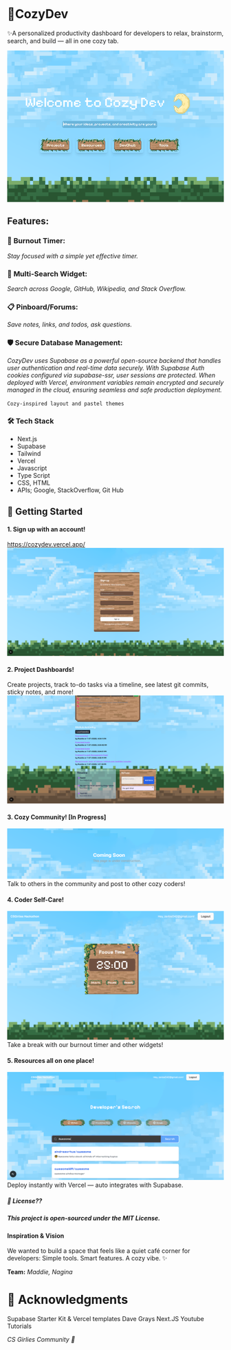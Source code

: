 # 🌸CozyDev
✨A personalized productivity dashboard for developers to relax, brainstorm, search, and build — all in one cozy tab.

[![Home Page](./Base.PNG)](https://cozydev.vercel.app/)

## Features:

### 🧠 **Burnout Timer**:
*Stay focused with a simple yet effective timer.*
### 🔎 **Multi-Search Widget**:
*Search across Google, GitHub, Wikipedia, and Stack Overflow.*
### 📋 **Pinboard/Forums**:
*Save notes, links, and todos, ask questions.*
### 🛡️ **Secure Database Management**: 
*CozyDev uses Supabase as a powerful open-source backend that handles user authentication and real-time data securely. With Supabase Auth cookies configured via supabase-ssr, user sessions are protected. When deployed with Vercel, environment variables remain encrypted and securely managed in the cloud, ensuring seamless and safe production deployment.*

`` Cozy-inspired layout and pastel themes ``

### 🛠️ Tech Stack
- Next.js
- Supabase
- Tailwind
- Vercel
- Javascript
- Type Script
- CSS, HTML 
- APIs; Google, StackOverflow, Git Hub

## 🚀 Getting Started

#### 1. Sign up with an account!
https://cozydev.vercel.app/
![Home Page](./Signup.PNG)

#### 2. Project Dashboards!
Create projects, track to-do tasks via a timeline, see latest git commits, sticky notes, and more!
![Home Page](./ProjectPage2.PNG)

#### 3. Cozy Community! [In Progress]
![alt text](Forum.PNG)
Talk to others in the community and post to other cozy coders!

#### 4. Coder Self-Care!
![Home Page](./Tools.PNG)
Take a break with our burnout timer and other widgets!

#### 5. Resources all on one place!
![Home Page](./Search.PNG)
Deploy instantly with Vercel — auto integrates with Supabase.

#####  📄 License??
##### This project is open-sourced under the MIT License.

#### Inspiration & Vision
We wanted to build a space that feels like a quiet café corner for developers:
 Simple tools. Smart features. A cozy vibe. ✨

__Team:__ 
*Maddie, Nagina*

# 🙌 Acknowledgments
Supabase Starter Kit & Vercel templates
Dave Grays Next.JS Youtube Tutorials

*CS Girlies Community  💛*